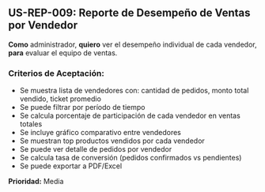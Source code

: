 ## US-REP-009: Reporte de Desempeño de Ventas por Vendedor
**Como** administrador,
**quiero** ver el desempeño individual de cada vendedor,
**para** evaluar el equipo de ventas.

### Criterios de Aceptación:
- Se muestra lista de vendedores con: cantidad de pedidos, monto total vendido, ticket promedio
- Se puede filtrar por período de tiempo
- Se calcula porcentaje de participación de cada vendedor en ventas totales
- Se incluye gráfico comparativo entre vendedores
- Se muestran top productos vendidos por cada vendedor
- Se puede ver detalle de pedidos por vendedor
- Se calcula tasa de conversión (pedidos confirmados vs pendientes)
- Se puede exportar a PDF/Excel

**Prioridad:** Media
